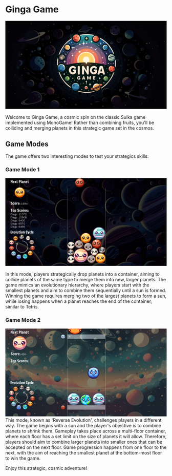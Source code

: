 # Ginga Game

![Ginga Game](GingaGame-MonoGame/Assets/README-Introduction.png)

Welcome to Ginga Game, a cosmic spin on the classic Suika game implemented using MonoGame! Rather than combining fruits, you'll be colliding and merging planets in this strategic game set in the cosmos.

## Game Modes

The game offers two interesting modes to test your strategics skills:

### Game Mode 1
![Game Mode 1](GingaGame-MonoGame/Assets/README-GameMode1.png)

In this mode, players strategically drop planets into a container, aiming to collide planets of the same type to merge them into new, larger planets. The game mimics an evolutionary hierarchy, where players start with the smallest planets and aim to combine them sequentially until a sun is formed. Winning the game requires merging two of the largest planets to form a sun, while losing happens when a planet reaches the end of the container, similar to Tetris.

### Game Mode 2
![Game Mode 2](GingaGame-MonoGame/Assets/README-GameMode2.png)
This mode, known as 'Reverse Evolution', challenges players in a different way. The game begins with a sun and the player's objective is to combine planets to shrink them. Gameplay takes place across a multi-floor container, where each floor has a set limit on the size of planets it will allow. Therefore, players should aim to combine larger planets into smaller ones that can be accepted on the next floor. Game progression happens from one floor to the next, with the aim of reaching the smallest planet at the bottom-most floor to win the game.

Enjoy this strategic, cosmic adventure!